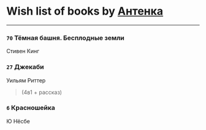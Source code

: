 # Wish list of books by [Антенка](https://plus.google.com/u/0/118158645037334943900/)
---

### `70` Тёмная башня. Бесплодные земли
Стивен Кинг

### `27` Джекаби
Уильям Риттер
> (4в1 + рассказ)

### `6` Красношейка
Ю Нёсбе

